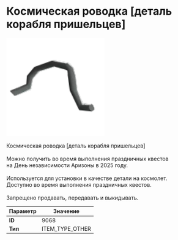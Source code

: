 # Космическая роводка [деталь корабля пришельцев]

![Item Image](../img/9068.webp?raw=true)

Космическая роводка [деталь корабля пришельцев]<br><br>Можно получить во время выполнения праздничных квестов<br>на День независимости Аризоны в 2025 году.<br><br>Используется для установки в качестве детали на космолет.<br>Доступно во время выполнения праздничных квестов.<br><br>Запрещено продавать, передавать и выкидывать.


| Параметр | Значение |
|----------|----------|
| **ID** | 9068 |
| **Тип** | ITEM_TYPE_OTHER |

